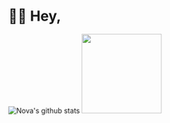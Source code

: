 # 👋🏻 Hey,
![Nova's github stats](https://github-readme-stats.vercel.app/api?username=agentnova&hide=issues,prs&show_icons=true&count_private=true&include_all_commits=true)
<img src="https://github-readme-stats.vercel.app/api/top-langs/?username=agentnova&layout=compact" height="160">

